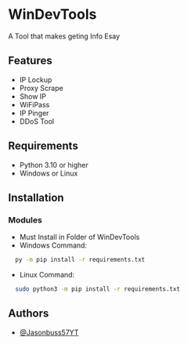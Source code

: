
# WinDevTools

A Tool that makes geting Info Esay


## Features

- IP Lockup
- Proxy Scrape
- Show IP
- WiFiPass
- IP Pinger
- DDoS Tool


## Requirements

- Python 3.10 or higher
- Windows or Linux
## Installation

### Modules

- Must Install in Folder of WinDevTools
- Windows Command:
```bash
  py -m pip install -r requirements.txt
```
- Linux Command: 
```bash
  sudo python3 -m pip install -r requirements.txt
```
    
## Authors

- [@Jasonbuss57YT](https://www.github.com/Jasonbuss57YT)

